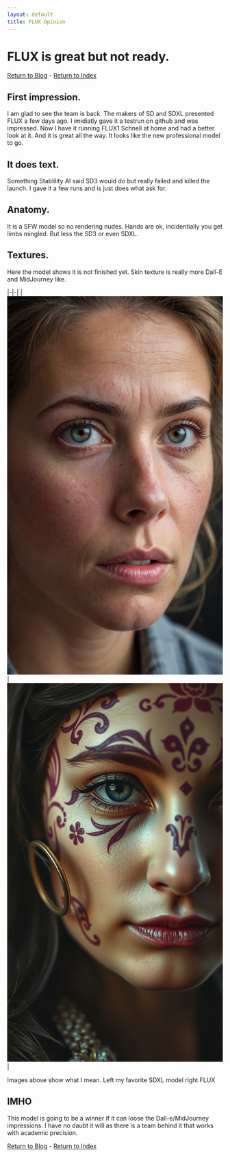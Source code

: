 ```yaml
---                                                                                                                                                                             
layout: default                                                                                                                                                                 
title: FLUX Opinion                                                                                                                                                        
---  
```

# FLUX is great but not ready.

[Return to Blog](/blog) - [Return to Index](/)

## First impression.

I am glad to see the team is back. The makers of SD and SDXL presented FLUX a few days ago. I imidiatly gave it a testrun on github and was impressed.
Now I have it running FLUX1 Schnell at home and had a better look at it. And it is great all the way. It looks like the new professional model to go.

## It does text.

Something Stablility AI said SD3 would do but really failed and killed the launch. I gave it a few runs and is just does what ask for.

## Anatomy.

It is a SFW model so no rendering nudes. Hands are ok, incidentially you get limbs mingled. But less the SD3 or even SDXL.

## Textures.

Here the model shows it is not finished yet. Skin texture is really more Dall-E and MidJourney like. 

|-|-|
|![SDXL](/assets/Flux/view.png)|![FLUX](/assets/Flux/view2.png)|

Images above show what I mean. Left my favorite SDXL model right FLUX

## IMHO

This model is going to be a winner if it can loose the Dall-e/MidJourney impressions. I have no daubt it will as there is a team behind it that works with academic precision.

[Return to Blog](/blog) - [Return to Index](/)